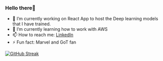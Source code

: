 ### Hello there👋


- 🔭 I’m currently working on React App to host the Deep learning models that I have trained.
- 🌱 I’m currently learning how to work with AWS
- 📫 How to reach me: [LinkedIn](https://www.linkedin.com/in/fahad-hussain-780622247/)
- ⚡ Fun fact: Marvel and GoT fan

[![GitHub Streak](https://streak-stats.demolab.com?user=Fahad-H36&theme=transparent&date_format=j%20M%5B%20Y%5D)](https://git.io/streak-stats)

